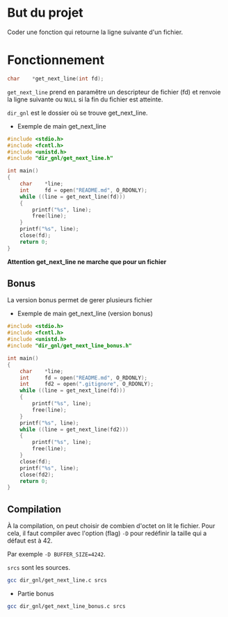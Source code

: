 # But du projet

Coder une fonction qui retourne la ligne suivante d'un fichier.

# Fonctionnement

```c
char	*get_next_line(int fd);
```

`get_next_line` prend en paramêtre un descripteur de fichier (fd) et renvoie
la ligne suivante ou `NULL` si la fin du fichier est atteinte.

`dir_gnl` est le dossier où se trouve get_next_line.

- Exemple de main get_next_line
```c
#include <stdio.h>
#include <fcntl.h>
#include <unistd.h>
#include "dir_gnl/get_next_line.h"

int main()
{
	char	*line;
	int		fd = open("README.md", O_RDONLY);
	while ((line = get_next_line(fd)))
	{
		printf("%s", line);
		free(line);
	}
	printf("%s", line);
	close(fd);
	return 0;
}
```

**Attention get_next_line ne marche que pour un fichier**

## Bonus

La version bonus permet de gerer plusieurs fichier

- Exemple de main get_next_line (version bonus)
```c
#include <stdio.h>
#include <fcntl.h>
#include <unistd.h>
#include "dir_gnl/get_next_line_bonus.h"

int main()
{
	char	*line;
	int		fd = open("README.md", O_RDONLY);
	int		fd2 = open(".gitignore", O_RDONLY);
	while ((line = get_next_line(fd)))
	{
		printf("%s", line);
		free(line);
	}
	printf("%s", line);
	while ((line = get_next_line(fd2)))
	{
		printf("%s", line);
		free(line);
	}
	close(fd);
	printf("%s", line);
	close(fd2);
	return 0;
}
```


## Compilation

À la compilation, on peut choisir de combien d'octet on lit le fichier.
Pour cela, il faut compiler avec l'option (flag) `-D` pour redéfinir la taille qui a défaut est à 42.

Par exemple `-D BUFFER_SIZE=4242`.

`srcs` sont les sources.

```bash
gcc dir_gnl/get_next_line.c srcs
```

- Partie bonus
```bash
gcc dir_gnl/get_next_line_bonus.c srcs
```
